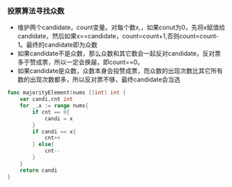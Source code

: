 ### 投票算法寻找众数
* 维护两个candidate，count变量。对每个数x,，如果conut为0，先将x赋值给candidate，然后如果x==candidate，count=count+1,否则count=count-1。最终的candidate即为众数
* 如果candidate不是众数，那么众数和其它数会一起反对candidate，反对票多于赞成票，所以一定会换届，即count==0。
* 如果candidate是众数，众数本身会投赞成票，而众数的出现次数比其它所有数的出现次数都多，所以反对票不够，最终candidate会当选
```go
func majorityElement(nums []int) int {
    var candi,cnt int
    for _,x := range nums{
        if cnt == 0{
            candi = x
        }
        if candi == x{
            cnt++
        } else{
            cnt--
        }
    }
    return candi
}
```
